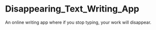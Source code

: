 # Disappearing_Text_Writing_App
An online writing app where if you stop typing, your work will disappear.
